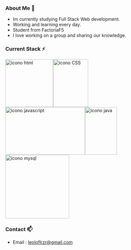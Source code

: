 ### About Me 👋


- Im currently studying Full Stack Web development.
- Working and learning every day.
- Student from FactoríaF5
- I love working on a group and sharing our knowledge.



### Current Stack ⚡
<img src="https://img.freepik.com/iconos-gratis/html-5_318-674234.jpg" width="150px" height="150px" alt="icono html"/><img src="https://upload.wikimedia.org/wikipedia/commons/thumb/d/d5/CSS3_logo_and_wordmark.svg/1200px-CSS3_logo_and_wordmark.svg.png" width="110px" height="150px" alt="icono CSS"/><img src="https://1000marcas.net/wp-content/uploads/2020/11/JavaScript-logo.jpg" width="250px" height="150px" alt="icono javascript" /><img src="https://www.sommelierdecafe.com/2019/wp-content/uploads/2009/06/java-logo1-1.png" width="100px" height="150px" alt="icono java" /><img src="https://download.logo.wine/logo/MySQL/MySQL-Logo.wine.png" width="200px" height="200px" alt="icono mysql" />

### Contact 📫
- Email : leoloflrzr@gmail.com
<!--
**LeoloFlrz/LeoloFlrz** is a ✨ _special_ ✨ repository because its `README.md` (this file) appears on your GitHub profile.

Here are some ideas to get you started:

- 🔭 I’m currently working on ...
- 🌱 I’m currently learning ...
- 👯 I’m looking to collaborate on ...
- 🤔 I’m looking for help with ...
- 💬 Ask me about ...
- 📫 How to reach me: ...
- 😄 Pronouns: ...
- ⚡ Fun fact: ...
-->
